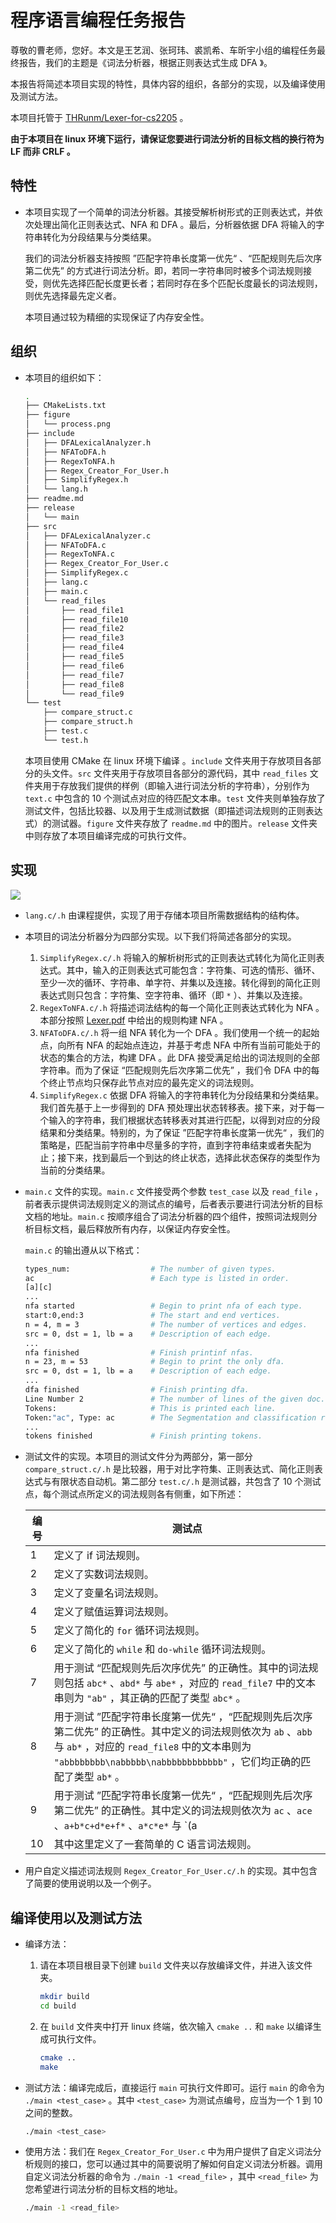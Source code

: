 # 程序语言编程任务报告

尊敬的曹老师，您好。本文是王艺润、张珂玮、裘凯希、车昕宇小组的编程任务最终报告，我们的主题是《词法分析器，根据正则表达式生成 DFA 》。

本报告将简述本项目实现的特性，具体内容的组织，各部分的实现，以及编译使用及测试方法。

本项目托管于 [THRunm/Lexer-for-cs2205](https://github.com/THRunm/Lexer-for-cs2205) 。

**由于本项目在 linux 环境下运行，请保证您要进行词法分析的目标文档的换行符为 LF 而非 CRLF 。**

## 特性

* 本项目实现了一个简单的词法分析器。其接受解析树形式的正则表达式，并依次处理出简化正则表达式、NFA 和 DFA 。最后，分析器依据 DFA 将输入的字符串转化为分段结果与分类结果。

  我们的词法分析器支持按照 ”匹配字符串长度第一优先“ 、“匹配规则先后次序第二优先” 的方式进行词法分析。即，若同一字符串同时被多个词法规则接受，则优先选择匹配长度更长者；若同时存在多个匹配长度最长的词法规则，则优先选择最先定义者。

  本项目通过较为精细的实现保证了内存安全性。

## 组织

* 本项目的组织如下：

  ```bash
  .
  ├── CMakeLists.txt
  ├── figure
  │   └── process.png
  ├── include
  │   ├── DFALexicalAnalyzer.h
  │   ├── NFAToDFA.h
  │   ├── RegexToNFA.h
  │   ├── Regex_Creator_For_User.h
  │   ├── SimplifyRegex.h
  │   └── lang.h
  ├── readme.md
  ├── release
  │   └── main
  ├── src
  │   ├── DFALexicalAnalyzer.c
  │   ├── NFAToDFA.c
  │   ├── RegexToNFA.c
  │   ├── Regex_Creator_For_User.c
  │   ├── SimplifyRegex.c
  │   ├── lang.c
  │   ├── main.c
  │   └── read_files
  │       ├── read_file1
  │       ├── read_file10
  │       ├── read_file2
  │       ├── read_file3
  │       ├── read_file4
  │       ├── read_file5
  │       ├── read_file6
  │       ├── read_file7
  │       ├── read_file8
  │       └── read_file9
  └── test
      ├── compare_struct.c
      ├── compare_struct.h
      ├── test.c
      └── test.h
  ```
  
  本项目使用 CMake 在 linux 环境下编译  。`include` 文件夹用于存放项目各部分的头文件。`src` 文件夹用于存放项目各部分的源代码，其中 `read_files` 文件夹用于存放我们提供的样例（即输入进行词法分析的字符串），分别作为 `text.c` 中包含的 10 个测试点对应的待匹配文本串。`test` 文件夹则单独存放了测试文件，包括比较器、以及用于生成测试数据（即描述词法规则的正则表达式）的测试器。`figure` 文件夹存放了 `readme.md` 中的图片。`release` 文件夹中则存放了本项目编译完成的可执行文件。 

## 实现

![](https://cdn.luogu.com.cn/upload/image_hosting/rfn7045w.png)

* `lang.c/.h` 由课程提供，实现了用于存储本项目所需数据结构的结构体。

* 本项目的词法分析器分为四部分实现。以下我们将简述各部分的实现。
  1. `SimplifyRegex.c/.h` 将输入的解析树形式的正则表达式转化为简化正则表达式。其中，输入的正则表达式可能包含：字符集、可选的情形、循环、至少一次的循环、字符串、单字符、并集以及连接。转化得到的简化正则表达式则只包含：字符集、空字符串、循环（即 `*` ）、并集以及连接。
  2. `RegexToNFA.c/.h` 将描述词法结构的每一个简化正则表达式转化为 NFA 。本部分按照 [Lexer.pdf](https://jhc.sjtu.edu.cn/public/courses/CS2205/Lexer.pdf) 中给出的规则构建 NFA 。
  3. `NFAToDFA.c/.h` 将一组 NFA 转化为一个 DFA 。我们使用一个统一的起始点，向所有 NFA 的起始点连边，并基于考虑 NFA 中所有当前可能处于的状态的集合的方法，构建 DFA 。此 DFA 接受满足给出的词法规则的全部字符串。而为了保证 “匹配规则先后次序第二优先” ，我们令 DFA 中的每个终止节点均只保存此节点对应的最先定义的词法规则。
  4. `SimplifyRegex.c` 依据 DFA 将输入的字符串转化为分段结果和分类结果。我们首先基于上一步得到的 DFA 预处理出状态转移表。接下来，对于每一个输入的字符串，我们根据状态转移表对其进行匹配，以得到对应的分段结果和分类结果。特别的，为了保证 ”匹配字符串长度第一优先“ ，我们的策略是，匹配当前字符串中尽量多的字符，直到字符串结束或者失配为止；接下来，找到最后一个到达的终止状态，选择此状态保存的类型作为当前的分类结果。
  
* `main.c` 文件的实现。`main.c` 文件接受两个参数 `test_case` 以及 `read_file` ，前者表示提供词法规则定义的测试点的编号，后者表示要进行词法分析的目标文档的地址。`main.c` 按顺序组合了词法分析器的四个组件，按照词法规则分析目标文档，最后释放所有内存，以保证内存安全性。

  `main.c` 的输出遵从以下格式：

  ```bash
  types_num:                  # The number of given types.
  ac                          # Each type is listed in order.
  [a][c]
  ...        			
  nfa started                 # Begin to print nfa of each type.
  start:0,end:3               # The start and end vertices.
  n = 4, m = 3                # The number of vertices and edges.
  src = 0, dst = 1, lb = a    # Description of each edge.
  ...
  nfa finished                # Finish printinf nfas.
  n = 23, m = 53              # Begin to print the only dfa.
  src = 0, dst = 1, lb = a    # Description of each edge.
  ...
  dfa finished                # Finish printing dfa.
  Line Number 2               # The number of lines of the given doc.
  Tokens:                     # This is printed each line.
  Token:"ac", Type: ac        # The Segmentation and classification results.
  ...
  tokens finished             # Finish printing tokens.
  ```

* 测试文件的实现。本项目的测试文件分为两部分，第一部分 `compare_struct.c/.h` 是比较器，用于对比字符集、正则表达式、简化正则表达式与有限状态自动机。第二部分 `test.c/.h` 是测试器，共包含了 10 个测试点，每个测试点所定义的词法规则各有侧重，如下所述：

  | 编号 | 测试点                                                       |
  | ---- | ------------------------------------------------------------ |
  | 1    | 定义了 if 词法规则。                                         |
  | 2    | 定义了实数词法规则。                                         |
  | 3    | 定义了变量名词法规则。                                       |
  | 4    | 定义了赋值运算词法规则。                                     |
  | 5    | 定义了简化的 `for` 循环词法规则。                            |
  | 6    | 定义了简化的 `while` 和 `do-while` 循环词法规则。            |
  | 7    | 用于测试 “匹配规则先后次序优先” 的正确性。其中的词法规则包括 `abc*` 、`abd*` 与 `abe*` ，对应的 `read_file7` 中的文本串则为 `"ab"` ，其正确的匹配了类型 `abc*` 。 |
  | 8    | 用于测试 ”匹配字符串长度第一优先“ ，“匹配规则先后次序第二优先” 的正确性。其中定义的词法规则依次为 `ab` 、`abb` 与 `ab*` ，对应的 `read_file8` 中的文本串则为 `"abbbbbbbb\nabbbbb\nabbbbbbbbbbbb"` ，它们均正确的匹配了类型 `ab*` 。 |
  | 9    | 用于测试 ”匹配字符串长度第一优先“ ，“匹配规则先后次序第二优先” 的正确性。其中定义的词法规则依次为 `ac` 、`ace` 、`a+b*c+d*e+f*` 、`a*c*e*` 与 `(a|b)(c|d)(e|f)` ，对应的 `read_file9` 中的文本串则为 `"ac\nace"` ，它们分别正确的匹配了类型 `ac` 与 `ace` 。 |
  | 10   | 其中这里定义了一套简单的 C 语言词法规则。                    |

* 用户自定义描述词法规则 `Regex_Creator_For_User.c/.h` 的实现。其中包含了简要的使用说明以及一个例子。

## 编译使用以及测试方法

* 编译方法：
  1. 请在本项目根目录下创建 `build` 文件夹以存放编译文件，并进入该文件夹。
  
     ```bash
     mkdir build
     cd build
     ```
  
  2. 在 `build` 文件夹中打开 linux 终端，依次输入 `cmake ..` 和 `make` 以编译生成可执行文件。
  
     ```bash
     cmake ..
     make
     ```
  
* 测试方法：编译完成后，直接运行 `main` 可执行文件即可。运行 `main` 的命令为 `./main <test_case>` 。其中 `<test_case>` 为测试点编号，应当为一个 1 到 10 之间的整数。
  
  ```bash
  ./main <test_case>
  ```
  
* 使用方法：我们在 `Regex_Creator_For_User.c` 中为用户提供了自定义词法分析规则的接口，您可以通过其中的简要说明了解如何自定义词法分析器。调用自定义词法分析器的命令为 `./main -1 <read_file>` ，其中 `<read_file>` 为您希望进行词法分析的目标文档的地址。

  ```bash
  ./main -1 <read_file>
  ```